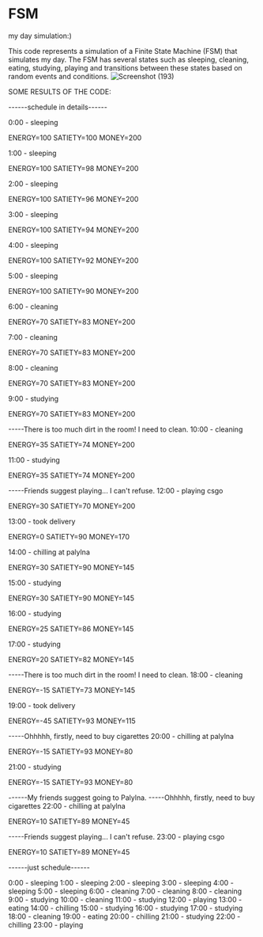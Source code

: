# FSM
my day simulation:)

This code represents a simulation of a Finite State Machine (FSM) that simulates my day. The FSM has several states such as sleeping, cleaning, eating, studying, playing  and transitions between these states based on random events and conditions.
![Screenshot (193)](https://github.com/moisamidi/FSM/assets/116157321/a12a0c9b-1938-4791-b02f-774c226bab4f)

SOME RESULTS OF THE CODE:

------schedule in details------

0:00 - sleeping

ENERGY=100
SATIETY=100
MONEY=200

1:00 - sleeping

ENERGY=100
SATIETY=98
MONEY=200

2:00 - sleeping

ENERGY=100
SATIETY=96
MONEY=200

3:00 - sleeping

ENERGY=100
SATIETY=94
MONEY=200

4:00 - sleeping

ENERGY=100
SATIETY=92
MONEY=200

5:00 - sleeping

ENERGY=100
SATIETY=90
MONEY=200

6:00 - cleaning

ENERGY=70
SATIETY=83
MONEY=200

7:00 - cleaning

ENERGY=70
SATIETY=83
MONEY=200

8:00 - cleaning

ENERGY=70
SATIETY=83
MONEY=200

9:00 - studying

ENERGY=70
SATIETY=83
MONEY=200

-----There is too much dirt in the room! I need to clean.
10:00 - cleaning

ENERGY=35
SATIETY=74
MONEY=200

11:00 - studying

ENERGY=35
SATIETY=74
MONEY=200

-----Friends suggest playing... I can't refuse.
12:00 - playing csgo

ENERGY=30
SATIETY=70
MONEY=200

13:00 - took delivery

ENERGY=0
SATIETY=90
MONEY=170

14:00 - chilling at palylna

ENERGY=30
SATIETY=90
MONEY=145

15:00 - studying

ENERGY=30
SATIETY=90
MONEY=145

16:00 - studying

ENERGY=25
SATIETY=86
MONEY=145

17:00 - studying

ENERGY=20
SATIETY=82
MONEY=145

-----There is too much dirt in the room! I need to clean.
18:00 - cleaning

ENERGY=-15
SATIETY=73
MONEY=145

19:00 - took delivery

ENERGY=-45
SATIETY=93
MONEY=115

-----Ohhhhh, firstly, need to buy cigarettes
20:00 - chilling at palylna

ENERGY=-15
SATIETY=93
MONEY=80

21:00 - studying

ENERGY=-15
SATIETY=93
MONEY=80

------My friends suggest going to Palylna.
-----Ohhhhh, firstly, need to buy cigarettes
22:00 - chilling at palylna

ENERGY=10
SATIETY=89
MONEY=45

-----Friends suggest playing... I can't refuse.
23:00 - playing csgo

ENERGY=10
SATIETY=89
MONEY=45


------just schedule------

0:00 - sleeping
1:00 - sleeping
2:00 - sleeping
3:00 - sleeping
4:00 - sleeping
5:00 - sleeping
6:00 - cleaning
7:00 - cleaning
8:00 - cleaning
9:00 - studying
10:00 - cleaning
11:00 - studying
12:00 - playing
13:00 - eating
14:00 - chilling
15:00 - studying
16:00 - studying
17:00 - studying
18:00 - cleaning
19:00 - eating
20:00 - chilling
21:00 - studying
22:00 - chilling
23:00 - playing
